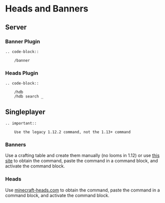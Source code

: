 # Heads and Banners

## Server

### Banner Plugin

```eval_rst
.. code-block::

    /banner

```

### Heads Plugin

```eval_rst
.. code-block::

    /hdb
    /hdb search _

```

## Singleplayer

```eval_rst
.. important:: 

    Use the legacy 1.12.2 command, not the 1.13+ command

```

### Banners

Use a crafting table and create them manually (no looms in 1.12) or use [this site](https://www.needcoolshoes.com/banner) to obtain the command, paste the command in a command block, and activate the command block.

### Heads

Use [minecraft-heads.com](https://minecraft-heads.com/) to obtain the command, paste the command in a command block, and activate the command block.